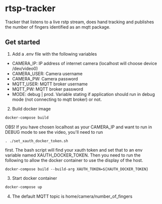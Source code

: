 # rtsp-tracker
Tracker that listens to a live rstp stream, does hand tracking and publishes
the number of fingers identified as an mqtt package.

## Get started
1. Add a .env file with the following variables
-   CAMERA_IP: IP address of internet camera (localhost will choose device /dev/video0)
-   CAMERA_USER: Camera username
-   CAMERA_PW: Camera password
-   MQTT_USER: MQTT broker username
-   MQTT_PW: MQTT broker password
-   MODE: debug | prod. Variable stating if application should run in debug mode (not connecting to mqtt broker) or not.

2. Build docker image
```bash
docker-compose build
```
OBS! If you have chosen localhost as your CAMERA_IP and want to run in DEBUG mode to
see the video, you'll need to run 
```
. ./set_xauth_docker_token.sh
```
first. The bash script will find your xauth token and set that to an env variable named
XAUTH_DOCKER_TOKEN. Then you need to run the following to allow the docker container 
to use the display of the host.
```
docker-compose build --build-arg XAUTH_TOKEN=${XAUTH_DOCKER_TOKEN}
```

3. Start docker container
```bash
docker-compose up
```
4. The default MQTT topic is home/camera/number_of_fingers
